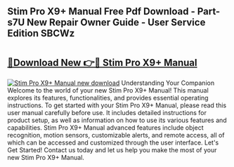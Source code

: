 ## Stim Pro X9+ Manual Free Pdf Download - Part-s7U New Repair Owner Guide - User Service Edition SBCWz

# <h2><a href="http://cf14287.oget.top/?id=Stim+Pro+X9%2b+Manual">🔗Download New 👉🔴 Stim Pro X9+ Manual</a></h2>

[![Stim Pro X9+ Manual new download](https://i.imgur.com/5g1atiW.png)](http://cf14287.oget.top/?id=Stim+Pro+X9%2b+Manual)
Understanding Your Companion Welcome to the world of your new Stim Pro X9+ Manual! This manual explores its features, functionalities, and provides essential operating instructions. To get started with your Stim Pro X9+ Manual, please read this user manual carefully before use. It includes detailed instructions for product setup, as well as information on how to use its various features and capabilities. Stim Pro X9+ Manual advanced features include object recognition, motion sensors, customizable alerts, and remote access, all of which can be accessed and customized through the user interface. Let's Get Started! Contact us today and let us help you make the most of your new Stim Pro X9+ Manual.
